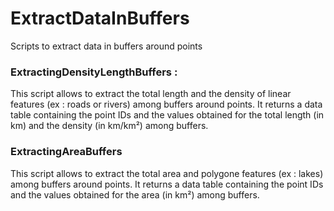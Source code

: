 # ExtractDataInBuffers
Scripts to extract data in buffers around points

### ExtractingDensityLengthBuffers :
This script allows to extract the total length and the density of linear features 
(ex : roads or rivers) among buffers around points.
It returns a data table containing the point IDs and the values obtained
for the total length (in km) and the density (in km/km²) among buffers.

### ExtractingAreaBuffers
This script allows to extract the total area and polygone features 
(ex : lakes) among buffers around points.
It returns a data table containing the point IDs and the values obtained
for the area (in km²) among buffers.
